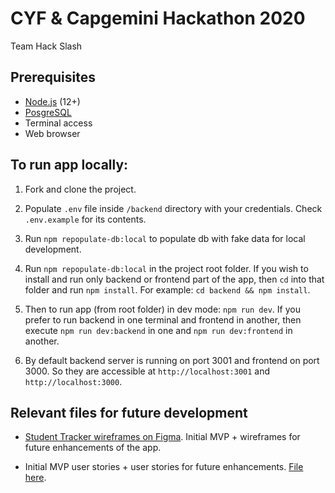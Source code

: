 # CYF & Capgemini Hackathon 2020

Team Hack Slash

## Prerequisites

- [Node.js](https://nodejs.org/en/) (12+)
- [PosgreSQL](https://www.postgresql.org/download/)
- Terminal access
- Web browser

## To run app locally:

1. Fork and clone the project.

2. Populate `.env` file inside `/backend` directory with your credentials. Check `.env.example` for its contents.

3. Run `npm repopulate-db:local` to populate db with fake data for local development.

4. Run `npm repopulate-db:local` in the project root folder. If you wish to install and run only backend or frontend part of the app, then `cd` into that folder and run `npm install`. For example: `cd backend && npm install`.

5. Then to run app (from root folder) in dev mode: `npm run dev`. If you prefer to run backend in one terminal and frontend in another, then execute `npm run dev:backend` in one and `npm run dev:frontend` in another.

6. By default backend server is running on port 3001 and frontend on port 3000. So they are accessible at `http://localhost:3001` and `http://localhost:3000`.

## Relevant files for future development

- [Student Tracker wireframes on Figma](https://www.figma.com/file/JqBEPlHcsD0Ouit9mCgdDT/Hack-Slash-Student-Tracker). Initial MVP + wireframes for future enhancements of the app.

- Initial MVP user stories + user stories for future enhancements. [File here](https://docs.google.com/document/d/1fRaD--Vl-9eaad5MmWMuHHe9wIyv3Ih9SqstbW3VBp4/).
